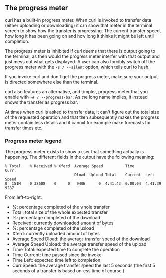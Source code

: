 ## The progress meter

curl has a built-in progress meter. When curl is invoked to transfer data
(either uploading or downloading) it can show that meter in the terminal
screen to show how the transfer is progressing. The current transfer speed,
how long it has been going on and how long it thinks it might be left until
completion.

The progress meter is inhibited if curl deems that there is output going to
the terminal, as then would the progress meter interfer with that output and
just mess out what gets displayed. A user can also forcibly switch off the
progress meter with the `-s / --silent` option, which tells curl to hush.

If you invoke curl and don't get the progress meter, make sure your output is
directed somewhere else than the terminal.

curl also features an alternative, and simpler, progress meter that you enable
with `-# / --progress-bar`. As the long name implies, it instead shows the
transfer as progress bar.

At times when curl is asked to transfer data, it can't figure out the total
size of the requested operation and that then subsequently makes the progress
meter contain less details and it cannot for example make forecasts for
transfer times etc.

### Progress meter legend

The progress meter exists to show a user that something actually is
happening. The different fields in the output have the following meaning:

    % Total    % Received % Xferd  Average Speed          Time             Curr.
                                   Dload  Upload Total    Current  Left    Speed
    0  151M    0 38608    0     0   9406      0  4:41:43  0:00:04  4:41:39  9287

From left-to-right:

 - %: percentage completed of the whole transfer
 - Total: total size of the whole expected transfer
 - %: percentage completed of the download
 - Received: currently downloaded amount of bytes
 - %: percentage completed of the upload
 - Xferd: currently uploaded amount of bytes
 - Average Speed Dload: the average transfer speed of the download
 - Average Speed Upload: the average transfer speed of the upload
 - Time Total: expected time to complete the operation
 - Time Current: time passed since the invoke
 - Time Left: expected time left to completion
 - Curr.Speed: the average transfer speed the last 5 seconds (the first 5
   seconds of a transfer is based on less time of course.)
